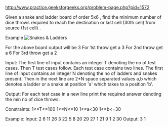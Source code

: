 http://www.practice.geeksforgeeks.org/problem-page.php?pid=1572

Given a snake and ladder board of order 5x6 , find the minimum number of dice throws required to reach the destination or last cell (30th cell) from source (1st cell) . 

Example
![Snakes & Ladders](../../../../../../../images/snakesladders.jpg)


​For the above board output will be 3 
For 1st throw get a 3
For 2nd throw get a 6
For 3rd throw get a 2

Input:
The first line of input contains an integer T denoting the no of test cases. Then T test cases follow. Each test case contains two lines. The first line of input contains an integer N denoting the no of ladders and snakes present. Then in the next line are 2*N space separated values a,b which denotes a ladder or a snake at position 'a' which takes to a position 'b'.

Output:
For each test case in a new line print the required answer denoting the min no of dice throws.

Constraints:
1<=T<=100
1<=N<=10
1<=a<30
1<=b<=30

Example:
Input:
2
6
11 26 3 22 5 8 20 29 27 1 21 9
1
2 30
Output:
3
1